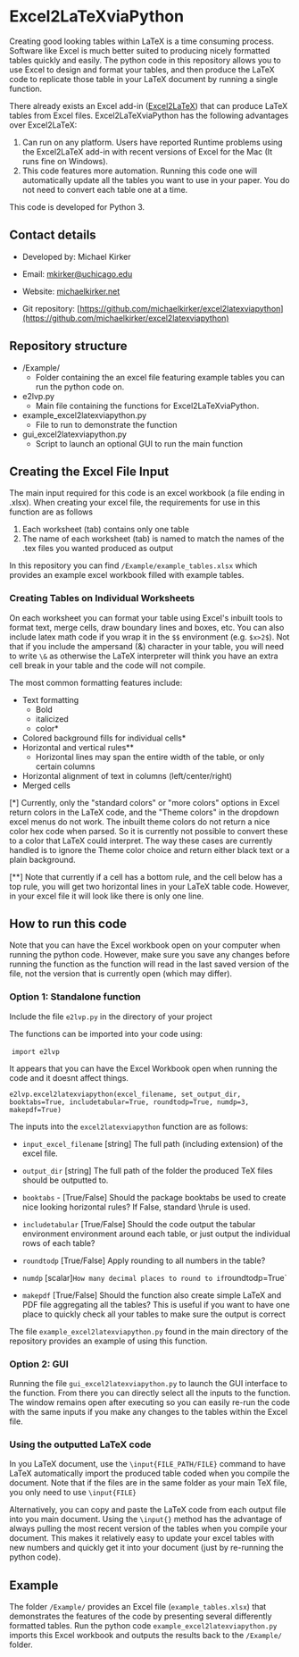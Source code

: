 # Excel2LaTeXviaPython #

Creating good looking tables within LaTeX is a time consuming process. Software like Excel is much better suited to producing nicely formatted tables quickly and easily. The python code in this repository allows you to use Excel to design and format your tables, and then produce the LaTeX code to replicate those table in your LaTeX document by running a single function.

There already exists an Excel add-in ([Excel2LaTeX](https://www.ctan.org/tex-archive/support/excel2latex/ )) that can produce LaTeX tables from Excel files. Excel2LaTeXviaPython has the following advantages over Excel2LaTeX:

1. Can run on any platform. Users have reported Runtime problems using the Excel2LaTeX add-in with recent versions of Excel for the Mac (It runs fine on Windows). 
2. This code features more automation. Running this code one will automatically update all the tables you want to use in your paper. You do not need to convert each table one at a time.


This code is developed for Python 3.

## Contact details ##

* Developed by: Michael Kirker

* Email: <mkirker@uchicago.edu>

* Website: [michaelkirker.net](http://michaelkirker.net)

* Git repository: [https://github.com/michaelkirker/excel2latexviapython](https://github.com/michaelkirker/excel2latexviapython)




## Repository structure ##

- /Example/
  - Folder containing the an excel file featuring example tables you can run the python code on.
- e2lvp.py
  - Main file containing the functions for Excel2LaTeXviaPython.
- example_excel2latexviapython.py
  - File to run to demonstrate the function
- gui_excel2latexviapython.py
  - Script to launch an optional GUI to run the main function


## Creating the Excel File Input

The main input required for this code is an excel workbook (a file ending in .xlsx). When creating your excel file, the requirements for use in this function are as follows

1. Each worksheet (tab) contains only one table
2. The name of each worksheet (tab) is named to match the names of the .tex files you wanted produced as output

In this repository you can find  `/Example/example_tables.xlsx` which provides an example excel workbook filled with example tables.

### Creating Tables on Individual Worksheets ###

On each worksheet you can format your table using Excel's inbuilt tools to format text, merge cells, draw boundary lines and boxes, etc. You can also include latex math code if you wrap it in the `$$` environment (e.g. `$x>2$`). Not that if you include the ampersand (&) character in your table, you will need to write `\&` as otherwise the LaTeX interpreter will think you have an extra cell break in your table and the code will not compile.

The most common formatting features include:

- Text formatting
  - Bold
  - italicized
  - color*
- Colored background fills for individual cells*
- Horizontal and vertical rules**
  - Horizontal lines may span the entire width of the table, or only certain columns
- Horizontal alignment of text in columns (left/center/right)
- Merged cells 


[*] Currently, only the "standard colors" or "more colors" options in Excel return colors in the LaTeX code, and the "Theme colors" in the dropdown excel menus do not work. The inbuilt theme colors do not return a nice color hex code when parsed. So it is currently not possible to convert these to a color that LaTeX could interpret. The way these cases are currently handled is to ignore the Theme color choice and return either black text or a plain background.

[**] Note that currently if a cell has a bottom rule, and the cell below has a top rule, you will get two horizontal lines in your LaTeX table code. However, in your excel file it will look like there is only one line.


## How to run this code ##

Note that you can have the Excel workbook open on your computer when running the python code. However, make sure you save any changes before running the function as the function will read in the last saved version of the file, not the version that is currently open (which may differ).

### Option 1: Standalone function

Include the file `e2lvp.py` in the directory of your project

The functions can be imported into your code using:

​     `import e2lvp`

It appears that you can have the Excel Workbook open when running the code and it doesnt affect things.

`e2lvp.excel2latexviapython(excel_filename, set_output_dir, booktabs=True, includetabular=True, roundtodp=True, numdp=3, makepdf=True)`

The inputs into the `excel2latexviapython` function are as follows:

- `input_excel_filename` [string] The full path (including extension) of the excel file.
- `output_dir` [string] The full path of the folder the produced TeX files should be outputted to.
- `booktabs` - [True/False]  Should the package booktabs be used to create nice looking horizontal rules? If False, standard \hrule is used.


- `includetabular` [True/False] Should the code output the tabular environment environment around each table, or just output the individual rows of each table?
- `roundtodp` [True/False] Apply rounding to all numbers in the table?
- `numdp` [scalar]` How many decimal places to round to if `roundtodp=True`
- `makepdf` [True/False]  Should the function also create simple LaTeX and PDF file aggregating all the tables? This is useful if you want to have one place to quickly check all your tables to make sure the output is correct

The file `example_excel2latexviapython.py` found in the main directory of the repository provides an example of using this function.

### Option 2: GUI

Running the file `gui_excel2latexviapython.py` to launch the GUI interface to the function. From there you can directly select all the inputs to the function. The window remains open after executing so you can easily re-run the code with the same inputs if you make any changes to the tables within the Excel file.


### Using the outputted LaTeX code ###

In you LaTeX document, use the `\input{FILE_PATH/FILE}` command to have LaTeX automatically import the produced table coded when you compile the document. Note that if the files are in the same folder as your main TeX file, you only need to use `\input{FILE}`

Alternatively, you can copy and paste the LaTeX code from each output file into you main document. Using the `\input{}` method has the advantage of always pulling the most recent version of the tables when you compile your document. This makes it relatively easy to update your excel tables with new numbers and quickly get it into your document (just by re-running the python code).


## Example ##

The folder `/Example/` provides an Excel file (`example_tables.xlsx`) that demonstrates the features of the code by presenting several differently formatted tables. Run the python code `example_excel2latexviapython.py` imports this Excel workbook and outputs the results back to the `/Example/` folder.